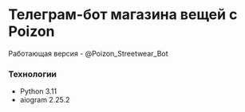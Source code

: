 # Телеграм-бот магазина вещей с Poizon

Работающая версия  - @Poizon_Streetwear_Bot

### Технологии

- Python 3.11
- aiogram 2.25.2
